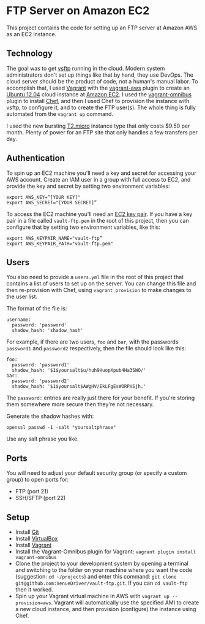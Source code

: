 # FTP Server on Amazon EC2

This project contains the code for setting up an FTP server at Amazon AWS as an EC2
instance.

## Technology

The goal was to get [vsftp](http://vsftpd.beasts.org/) running in the cloud.  Modern
system administrators don't set up things like that by hand, they use DevOps.  The
cloud server should be the product of code, not a human's manual labor.  To accomplish
that, I used [Vagrant](https://www.vagrantup.com/) with the [vagrant-aws](https://github.com/mitchellh/vagrant-aws) plugin to create an
[Ubuntu 12.04](http://releases.ubuntu.com/12.04/) cloud instance at
[Amazon EC2](http://aws.amazon.com/ec2/).  I used the [vagrant-omnibus](https://github.com/schisamo/vagrant-omnibus) plugin to install [Chef](http://www.getchef.com/chef/),
and then I used Chef to provision the instance with vsftp, to configure it, and to
create the FTP user(s).  The whole thing is fully automated from the ```vagrant up```
command.

I used the new bursting
[T2.micro](http://aws.amazon.com/about-aws/whats-new/2014/07/01/introducing-t2-the-new-low-cost-general-purpose-instance-type-for-amazon-ec2/)
instance type that only costs $9.50 per month.  Plenty of power for an FTP site that only
handles a few transfers per day.

## Authentication

To spin up an EC2 machine you'll need a key and secret for accessing your AWS account.
Create an IAM user in a group with full access to EC2, and provide the key and secret
by setting two environment variables:

    export AWS_KEY=“[YOUR KEY]"
    export AWS_SECRET="[YOUR SECRET]”

To access the EC2 machine you'll need an [EC2 key pair](https://docs.aws.amazon.com/AWSEC2/latest/UserGuide/ec2-key-pairs.html).  If you have a key pair in a file
called ```vault-ftp.pem``` in the root of this project, then you can configure that
by setting two environment variables, like this:

    export AWS_KEYPAIR_NAME="vault-ftp”
    export AWS_KEYPAIR_PATH="vault-ftp.pem"

## Users

You also need to provide a ```users.yml``` file in the root of this project that contains
a list of users to set up on the server.  You can change this file and then re-provision
with Chef, using ```vagrant provision``` to make changes to the user list.

The format of the file is:

    username:
      password: 'password'
      shadow_hash: 'shadow_hash'

For example, if there are two users, ```foo``` and ```bar```, with the passwords ```password1```
and ```password2``` respectively, then the file should look like this:

    foo:
      password: 'password1'
      shadow_hash: '$1$yoursalt$u/huh9HuopXpub4Ha3SWO/'
    bar:
      password: 'password2'
      shadow_hash: '$1$yoursalt$AWgHV/EkLFgEsWORPVSjh.'

The ```password:``` entries are really just there for your benefit.  If you're storing them
somewhere more secure then they're not necessary.

Generate the shadow hashes with:

    openssl passwd -1 -salt "yoursaltphrase"

Use any salt phrase you like.

## Ports

You will need to adjust your default security group (or specify a custom group) to open ports
for:

* FTP (port 21)
* SSH/SFTP (port 22)

## Setup

* Install [Git](http://git-scm.com/)
* Install [VirtualBox](https://www.virtualbox.org)
* Install [Vagrant](http://downloads.vagrantup.com/)
* Install the Vagrant-Omnibus plugin for Vagrant: ```vagrant plugin install vagrant-omnibus```
* Clone the project to your development system by opening a terminal and switching to the
folder on your machine where you want the code (suggestion: ```cd ~/projects```) and enter
this command: ```git clone git@github.com:VenueDriver/vault-ftp.git```.  If you can
```cd vault-ftp``` then it worked.
* Spin up your Vagrant virtual machine in AWS with ```vagrant up --provision=aws```.  Vagrant will automatically use the specified AMI to create a new cloud instance, and then
provision (configure) the instance using Chef.